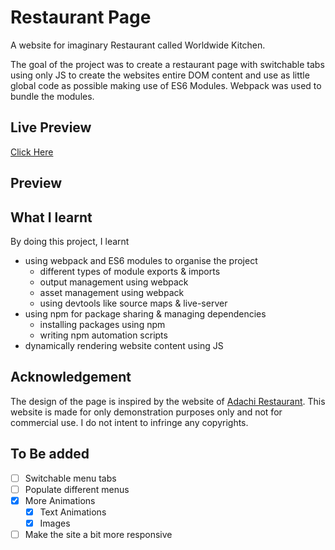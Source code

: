# Restaurant Page

A website for imaginary Restaurant called Worldwide Kitchen. 

The goal of the project was to create a restaurant page with switchable tabs using only JS to create the websites entire DOM content and use as little global code as possible making use of ES6 Modules. Webpack was used to bundle the modules.


## Live Preview

[Click Here](https://sandeepdotcode.github.io/restaurant-page/)

## Preview


## What I learnt

By doing this project, I learnt 
- using webpack and ES6 modules to organise the project
  - different types of module exports & imports
  - output management using webpack
  - asset management using webpack
  - using devtools like source maps & live-server
- using npm for package sharing & managing dependencies
  - installing packages using npm
  - writing npm automation scripts
- dynamically rendering website content using JS

## Acknowledgement

The design of the page is inspired by the website of [Adachi Restaurant](www.adachirestaurant.com). This website is made for only demonstration purposes only and not for commercial use. I do not intent to infringe any copyrights.



## To Be added
- [ ] Switchable menu tabs
- [ ] Populate different menus
- [x] More Animations
  - [x] Text Animations
  - [x] Images
- [ ] Make the site a bit more responsive